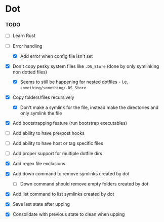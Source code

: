# Dot

### TODO

- [ ] Learn Rust
- [ ] Error handling
  - [x] Add error when config file isn't set


- [x] Don't copy pesky system files like `.DS_Store` (done by only symlinking
  non dotted files)
  - [x] Seems to still be happening for nested dotfiles - i.e.
        `something/something/.DS_Store`
- [x] Copy folders/files recursively
  - [x] Don't make a symlink for the file, instead make the directories and only
    symlink the file


- [x] Add bootstrapping feature (run bootstrap executables)
- [ ] Add ability to have pre/post hooks
- [ ] Add ability to have host or tag specific files
- [ ] Add proper support for multiple dotfile dirs


- [x] Add regex file exclusions

- [x] Add down command to remove symlinks created by dot
  - [ ] Down command should remove empty folders created by dot
- [x] Add list command to list symlinks created by dot


- [x] Save last state after upping
- [x] Consolidate with previous state to clean when upping
